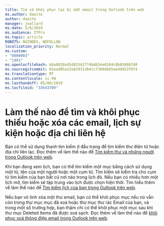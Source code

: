 ```yaml
---
title: Tìm và khôi phục lại bị mất email trong Outlook trên web
ms.author: daeite
author: daeite
manager: joallard
ms.date: 5/6/2019
ms.audience: ITPro
ms.topic: article
ROBOTS: NOINDEX, NOFOLLOW
localization_priority: Normal
ms.custom:
- "8000003"
- "1991"
ms.openlocfilehash: b6a8028a95d81542774bd654e0104c8b858867d0
ms.sourcegitcommit: 01ead85a22e62931db4cc73604b65ae4d923f974
ms.translationtype: MT
ms.contentlocale: vi-VN
ms.lasthandoff: 05/06/2019
ms.locfileid: "33643709"
---
```

# <a name="how-to-find-and-recover-missing-or-deleted-email-calendar-events-or-contacts"></a>Làm thế nào để tìm và khôi phục thiếu hoặc xóa các email, lịch sự kiện hoặc địa chỉ liên hệ

Bạn có thể sử dụng thanh tìm kiếm ở đầu trang để tìm kiếm thư điện tử hoặc địa chỉ liên lạc. Đọc thêm về làm thế nào để [Tìm kiếm thư và những người trong Outlook trên web](https://support.office.com/article/b27e5eb7-3255-4c61-bf16-1c6a16bc2e6b).

Khi bạn đang xem lịch, bạn có thể tìm kiếm một mục bằng cách sử dụng một từ, tên của một người hoặc một cụm từ. Tìm kiếm sẽ kiểm tra cho cụm từ tìm kiếm của bạn bất cứ nơi nào trong lịch đó. Nếu bạn có nhiều hơn một lịch mở, tìm kiếm sẽ tập trung vào lịch được chọn hiện thời. Tìm hiểu thêm về làm thế nào để [Tìm kiếm lịch của bạn trong Outlook trên web](https://support.office.com/article/d587aaec-fb2c-4f6f-aee1-0df1fc591477).

Nếu bạn vô tình xóa một thư email, bạn có thể khôi phục mục nếu nó vẫn còn trong thư mục mục đã xoá hoặc thư mục thư rác Email của bạn, và trong một số trường hợp, bạn thậm chí có thể khôi phục một mục sau khi thư mục Deleted Items đã được xoá sạch. Đọc thêm về làm thế nào để [khôi phục xoá thông điệp email trong Outlook trên web](https://support.office.com/article/a8ca78ac-4721-4066-95dd-571842e9fb11).